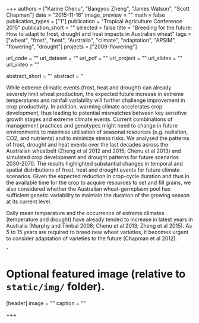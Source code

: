 +++
authors = ["Karine Chenu", "Bangyou Zheng", "James Watson", "Scott Chapman"]
date = "2015-11-16"
image_preview = ""
math = false
publication_types = ["1"]
publication = "Tropical Agriculture Conference 2015"
publication_short = ""
selected = false
title = "Breeding for the future: How to adapt to frost, drought and heat impacts in Australian wheat"
tags = ["wheat", "frost", "heat", "Australia", "climate", "adaptation", "APSIM", "flowering", "drought"]
projects = ["2009-flowering"]

url_code = ""
url_dataset = ""
url_pdf = ""
url_project = ""
url_slides = ""
url_video = ""

abstract_short = ""
abstract = "<p>While extreme climatic events (frost, heat and drought) can already severely limit wheat production, the expected future increase in extreme temperatures and rainfall variability will further challenge improvement in crop productivity. In addition, warming climate accelerates crop development, thus leading to potential mismatches between key sensitive growth stages and extreme climate events. Current combinations of management practices and genotypes might need to change in future environments to maximise utilisation of seasonal resources (e.g. radiation, CO2, and nutrients) and to minimize stress risks. We analysed the patterns of frost, drought and heat events over the last decades across the Australian wheatbelt (Zheng et al 2012 and 2015; Chenu et al 2013) and simulated crop development and drought patterns for future scenarios 2030-2070. The results highlighted substantial changes in temporal and spatial distributions of frost, heat and drought events for future climate scenarios. Given the expected reduction in crop-cycle duration and thus in the available time for the crop to acquire resources to set and fill grains, we also considered whether the Australian wheat-germplasm pool has sufficient genetic variability to maintain the duration of the growing season at its current level. </p><p>Daily mean temperature and the occurrence of extreme climates (temperature and drought) have already tended to increase in latest years in Australia (Murphy and Timbal 2008; Chenu et al 2013; Zheng et al 2015). As 5 to 15 years are required to breed new wheat varieties, it becomes urgent to consider adaptation of varieties to the future (Chapman et al 2012).</p>"



# Optional featured image (relative to `static/img/` folder).
[header]
image = ""
caption = ""

+++
